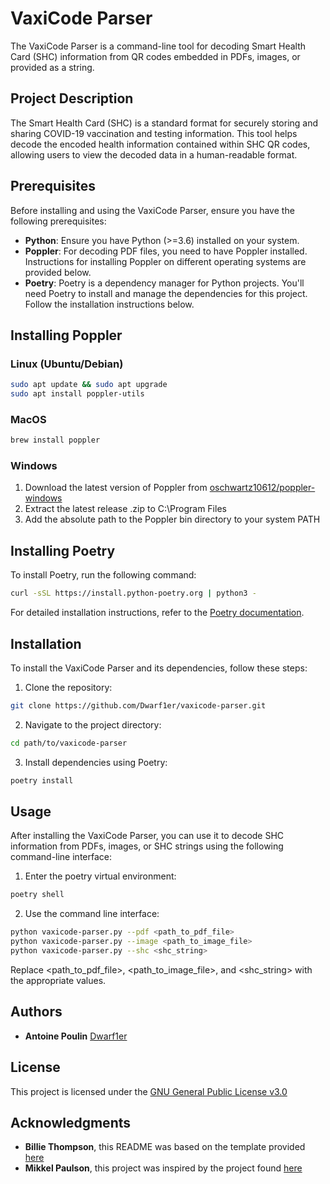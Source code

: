 # VaxiCode Parser

The VaxiCode Parser is a command-line tool for decoding Smart Health Card (SHC) information from QR codes embedded in PDFs, images, or provided as a string.

## Project Description

The Smart Health Card (SHC) is a standard format for securely storing and sharing COVID-19 vaccination and testing information. This tool helps decode the encoded health information contained within SHC QR codes, allowing users to view the decoded data in a human-readable format.

## Prerequisites

Before installing and using the VaxiCode Parser, ensure you have the following prerequisites:

- **Python**: Ensure you have Python (>=3.6) installed on your system.
- **Poppler**: For decoding PDF files, you need to have Poppler installed. Instructions for installing Poppler on different operating systems are provided below.
- **Poetry**: Poetry is a dependency manager for Python projects. You'll need Poetry to install and manage the dependencies for this project. Follow the installation instructions below.

## Installing Poppler

### Linux (Ubuntu/Debian)

```bash
sudo apt update && sudo apt upgrade
sudo apt install poppler-utils
```
### MacOS

```bash
brew install poppler
```

### Windows
1. Download the latest version of Poppler from [oschwartz10612/poppler-windows](https://github.com/oschwartz10612/poppler-windows/releases)
2. Extract the latest release .zip to C:\Program Files
3. Add the absolute path to the Poppler bin directory to your system PATH

## Installing Poetry

To install Poetry, run the following command:
```bash
curl -sSL https://install.python-poetry.org | python3 -
```

For detailed installation instructions, refer to the [Poetry documentation](https://python-poetry.org/docs/#installing-with-the-official-installer).

## Installation

To install the VaxiCode Parser and its dependencies, follow these steps:

1. Clone the repository:
```bash
git clone https://github.com/Dwarf1er/vaxicode-parser.git
```

2. Navigate to the project directory:
```bash
cd path/to/vaxicode-parser
```

3. Install dependencies using Poetry:
```bash
poetry install
```

## Usage

After installing the VaxiCode Parser, you can use it to decode SHC information from PDFs, images, or SHC strings using the following command-line interface:

1. Enter the poetry virtual environment:

```bash
poetry shell
```
2. Use the command line interface:
```bash
python vaxicode-parser.py --pdf <path_to_pdf_file>
python vaxicode-parser.py --image <path_to_image_file>
python vaxicode-parser.py --shc <shc_string>
```
Replace <path_to_pdf_file>, <path_to_image_file>, and <shc_string> with the appropriate values.

## Authors

  - **Antoine Poulin**
    [Dwarf1er](https://github.com/Dwarf1er)

## License

This project is licensed under the [GNU General Public License v3.0](LICENSE)

## Acknowledgments

  - **Billie Thompson**, this README was based on the template provided [here](https://github.com/PurpleBooth/a-good-readme-template)
  - **Mikkel Paulson**, this project was inspired by the project found [here](https://github.com/MikkelPaulson/smart-health-card-parser)
